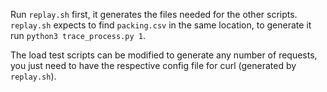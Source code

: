 Run `replay.sh` first, it generates the files needed for the other scripts. <br>
`replay.sh` expects to find `packing.csv` in the same location, to generate it run `python3 trace_process.py 1`. <br>

The load test scripts can be modified to generate any number of requests, you just need to have the respective config file for curl (generated by `replay.sh`).
